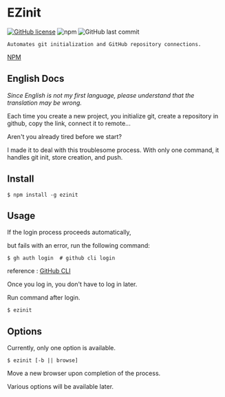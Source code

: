 # EZinit

[![GitHub license](https://img.shields.io/github/license/songkg7/ezinit)](https://github.com/songkg7/ezinit/blob/master/LICENSE)
![npm](https://img.shields.io/npm/v/ezinit)
![GitHub last commit](https://img.shields.io/github/last-commit/songkg7/ezinit)

    Automates git initialization and GitHub repository connections.

[NPM](https://www.npmjs.com/package/ezinit)

## English Docs

_Since English is not my first language, please understand that the translation may be wrong._

Each time you create a new project, you initialize git, create a repository in github, copy the link, connect it to
remote...

Aren't you already tired before we start?

I made it to deal with this troublesome process. With only one command, it handles git init, store creation, and push.

## Install

```shell
$ npm install -g ezinit
```

## Usage

If the login process proceeds automatically,

but fails with an error, run the following command:


[comment]: <> (Log in using the following command to use the [GitHub CLI]&#40;&#40;https://cli.github.com/&#41;&#41;: The login method recommends SSH.)

```shell
$ gh auth login  # github cli login
```

reference : [GitHub CLI](https://cli.github.com/)

Once you log in, you don't have to log in later.

Run command after login.

```shell
$ ezinit
```

## Options

Currently, only one option is available.

```shell
$ ezinit [-b || browse]
```

Move a new browser upon completion of the process.

Various options will be available later.